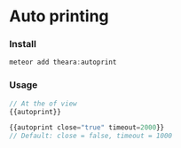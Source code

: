 # Auto printing

### Install

```js
meteor add theara:autoprint
```

### Usage

```js
// At the of view
{{autoprint}}

{{autoprint close="true" timeout=2000}}
// Default: close = false, timeout = 1000
```